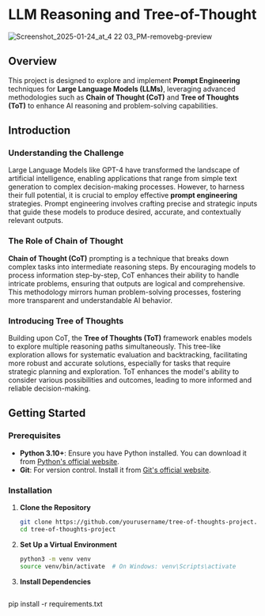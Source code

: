 # LLM Reasoning and Tree-of-Thought


![Screenshot_2025-01-24_at_4 22 03_PM-removebg-preview](https://github.com/user-attachments/assets/fa304288-60ad-4744-82ac-b7c9b1a8cfe3)


## Overview

 This project is designed to explore and implement **Prompt Engineering** techniques for **Large Language Models (LLMs)**, leveraging advanced methodologies such as **Chain of Thought (CoT)** and **Tree of Thoughts (ToT)** to enhance AI reasoning and problem-solving capabilities.

## Introduction

### Understanding the Challenge

Large Language Models like GPT-4 have transformed the landscape of artificial intelligence, enabling applications that range from simple text generation to complex decision-making processes. However, to harness their full potential, it is crucial to employ effective **prompt engineering** strategies. Prompt engineering involves crafting precise and strategic inputs that guide these models to produce desired, accurate, and contextually relevant outputs.

### The Role of Chain of Thought

**Chain of Thought (CoT)** prompting is a technique that breaks down complex tasks into intermediate reasoning steps. By encouraging models to process information step-by-step, CoT enhances their ability to handle intricate problems, ensuring that outputs are logical and comprehensive. This methodology mirrors human problem-solving processes, fostering more transparent and understandable AI behavior.

### Introducing Tree of Thoughts

Building upon CoT, the **Tree of Thoughts (ToT)** framework enables models to explore multiple reasoning paths simultaneously. This tree-like exploration allows for systematic evaluation and backtracking, facilitating more robust and accurate solutions, especially for tasks that require strategic planning and exploration. ToT enhances the model's ability to consider various possibilities and outcomes, leading to more informed and reliable decision-making.

## Getting Started

### Prerequisites

- **Python 3.10+**: Ensure you have Python installed. You can download it from [Python's official website](https://www.python.org/downloads/).
- **Git**: For version control. Install it from [Git's official website](https://git-scm.com/downloads).

### Installation

1. **Clone the Repository**

   ```bash
   git clone https://github.com/yourusername/tree-of-thoughts-project.git
   cd tree-of-thoughts-project
   ```
2. **Set Up a Virtual Environment**
   ```bash
   python3 -m venv venv
   source venv/bin/activate  # On Windows: venv\Scripts\activate
   ```

3. **Install Dependencies**
   ```bash
pip install -r requirements.txt
   ```
